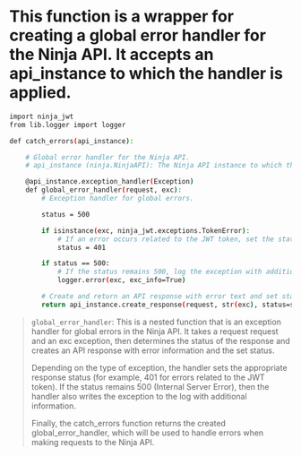 # This function is a wrapper for creating a global error handler for the Ninja API. It accepts an api_instance to which the handler is applied.


```bash
import ninja_jwt  
from lib.logger import logger  

def catch_errors(api_instance):

    # Global error handler for the Ninja API.
    # api_instance (ninja.NinjaAPI): The Ninja API instance to which the handler is applied.

    @api_instance.exception_handler(Exception)
    def global_error_handler(request, exc):
        # Exception handler for global errors.

        status = 500 

        if isinstance(exc, ninja_jwt.exceptions.TokenError):
            # If an error occurs related to the JWT token, set the status to 401 (Unauthorized)
            status = 401

        if status == 500:
            # If the status remains 500, log the exception with additional information
            logger.error(exc, exc_info=True)

        # Create and return an API response with error text and set status1
        return api_instance.create_response(request, str(exc), status=status)

```

>`global_error_handler`: This is a nested function that is an exception handler for global errors in the Ninja API. It takes a request request and an exc exception, then determines the status of the response and creates an API response with error information and the set status.
>
>Depending on the type of exception, the handler sets the appropriate response status (for example, 401 for errors related to the JWT token). If the status remains 500 (Internal Server Error), then the handler also writes the exception to the log with additional information.
>
>Finally, the catch_errors function returns the created global_error_handler, which will be used to handle errors when making requests to the Ninja API.